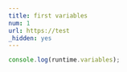 ```yaml
---
title: first variables
num: 1
url: https://test
_hidden: yes
---
```

```javascript
console.log(runtime.variables);

```